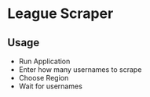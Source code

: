 # League Scraper

## Usage

- Run Application
- Enter how many usernames to scrape
- Choose Region
- Wait for usernames